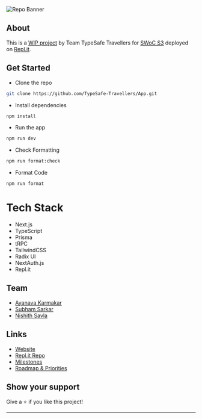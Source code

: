 ![Repo Banner](https://socialify.git.ci/TypeSafe-Travellers/App/image?description=1&language=1&name=1&owner=1&pattern=Solid&theme=Dark)

## About

This is a [WIP project](https://app.typesafetravellers.repl.co/) by Team TypeSafe Travellers for [SWoC S3](https://swoc.getsocialnow.co/) deployed on [Repl.it](https://app.typesafetravellers.repl.co/).

## Get Started

- Clone the repo

```bash
git clone https://github.com/TypeSafe-Travellers/App.git
```

- Install dependencies

```bash
npm install
```

- Run the app

```bash
npm run dev
```

- Check Formatting

```bash
npm run format:check
```

- Format Code

```bash
npm run format
```

# Tech Stack

- Next.js
- TypeScript
- Prisma
- tRPC
- TailwindCSS
- Radix UI
- NextAuth.js
- Repl.it

## Team

- [Ayanava Karmakar](https://github.com/AyanavaKarmakar)
- [Subham Sarkar](https://github.com/ssarkar551)
- [Nishith Savla](https://github.com/Nishith-Savla)

## Links

- [Website](https://app.typesafetravellers.repl.co//)
- [Repl.it Repo](https://replit.com/@TypeSafeTravellers/App)
- [Milestones](https://github.com/TypeSafe-Travellers/App/milestones)
- [Roadmap & Priorities](https://github.com/TypeSafe-Travellers/App/projects?query=is%3Aopen)

## Show your support

Give a ⭐️ if you like this project!

---
